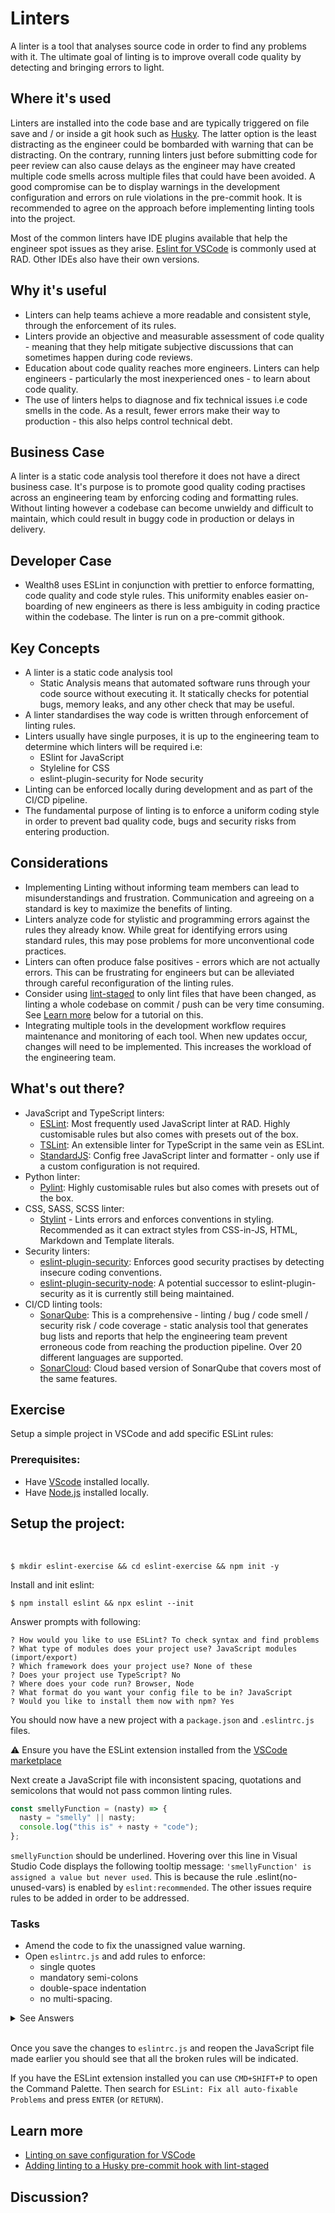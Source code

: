 # Linters

A linter is a tool that analyses source code in order to find any problems with it. The ultimate goal of linting is to improve overall code quality by detecting and bringing errors to light.

## Where it's used

Linters are installed into the code base and are typically triggered on file save and / or inside a git hook such as [Husky](https://typicode.github.io/husky/#/). The latter option is the least distracting as the engineer could be bombarded with warning that can be distracting. On the contrary, running linters just before submitting code for peer review can also cause delays as the engineer may have created multiple code smells across multiple files that could have been avoided. A good compromise can be to display warnings in the development configuration and errors on rule violations in the pre-commit hook. It is recommended to agree on the approach before implementing linting tools into the project.

Most of the common linters have IDE plugins available that help the engineer spot issues as they arise. [Eslint for VSCode](https://marketplace.visualstudio.com/items?itemName=dbaeumer.vscode-eslint) is commonly used at RAD. Other IDEs also have their own versions.

## Why it's useful

- Linters can help teams achieve a more readable and consistent style, through the enforcement of its rules.
- Linters provide an objective and measurable assessment of code quality - meaning that they help mitigate subjective discussions that can sometimes happen during code reviews.
- Education about code quality reaches more engineers. Linters can help engineers - particularly the most inexperienced ones - to learn about code quality.
- The use of linters helps to diagnose and fix technical issues i.e code smells in the code. As a result, fewer errors make their way to production - this also helps control technical debt.

## Business Case

A linter is a static code analysis tool therefore it does not have a direct business case. It's purpose is to promote good quality coding practises across an engineering team by enforcing coding and formatting rules. Without linting however a codebase can become unwieldy and difficult to maintain, which could result in buggy code in production or delays in delivery.

## Developer Case

<!-- 2-3 cases with examples -->

- Wealth8 uses ESLint in conjunction with prettier to enforce formatting, code quality and code style rules. This uniformity enables easier on-boarding of new engineers as there is less ambiguity in coding practice within the codebase. The linter is run on a pre-commit githook.

## Key Concepts

- A linter is a static code analysis tool
  - Static Analysis means that automated software runs through your code source without executing it. It statically checks for potential bugs, memory leaks, and any other check that may be useful.
- A linter standardises the way code is written through enforcement of linting rules.
- Linters usually have single purposes, it is up to the engineering team to determine which linters will be required i.e:
  - ESlint for JavaScript
  - Styleline for CSS
  - eslint-plugin-security for Node security
- Linting can be enforced locally during development and as part of the CI/CD pipeline.
- The fundamental purpose of linting is to enforce a uniform coding style in order to prevent bad quality code, bugs and security risks from entering production.

## Considerations

- Implementing Linting without informing team members can lead to misunderstandings and frustration. Communication and agreeing on a standard is key to maximize the benefits of linting.
- Linters analyze code for stylistic and programming errors against the rules they already know. While great for identifying errors using standard rules, this may pose problems for more unconventional code practices.
- Linters can often produce false positives - errors which are not actually errors. This can be frustrating for engineers but can be alleviated through careful reconfiguration of the linting rules.
- Consider using [lint-staged](https://github.com/okonet/lint-staged) to only lint files that have been changed, as linting a whole codebase on commit / push can be very time consuming. See [Learn more](#Learn-more) below for a tutorial on this.
- Integrating multiple tools in the development workflow requires maintenance and monitoring of each tool. When new updates occur, changes will need to be implemented. This increases the workload of the engineering team.

## What's out there?

- JavaScript and TypeScript linters:
  - [ESLint](https://eslint.org/): Most frequently used JavaScript linter at RAD. Highly customisable rules but also comes with presets out of the box.
  - [TSLint](https://docs.sourcelevel.io/engines/tslint/): An extensible linter for TypeScript in the same vein as ESLint.
  - [StandardJS](https://standardjs.com/): Config free JavaScript linter and formatter - only use if a custom configuration is not required.
- Python linter:
  - [Pylint](https://github.com/PyCQA/pylint): Highly customisable rules but also comes with presets out of the box.
- CSS, SASS, SCSS linter:
  - [Stylint](https://stylelint.io/) - Lints errors and enforces conventions in styling. Recommended as it can extract styles from CSS-in-JS, HTML, Markdown and Template literals.
- Security linters:
  - [eslint-plugin-security](https://github.com/nodesecurity/eslint-plugin-security): Enforces good security practises by detecting insecure coding conventions.
  - [eslint-plugin-security-node](https://www.npmjs.com/package/eslint-plugin-security-node): A potential successor to eslint-plugin-security as it is currently still being maintained.
- CI/CD linting tools:
  - [SonarQube](https://www.sonarqube.org/): This is a comprehensive - linting / bug / code smell / security risk / code coverage - static analysis tool that generates bug lists and reports that help the engineering team prevent erroneous code from reaching the production pipeline. Over 20 different languages are supported.
  - [SonarCloud](https://sonarcloud.io/): Cloud based version of SonarQube that covers most of the same features.

## Exercise

<!-- 2+ exercise & answers -->

Setup a simple project in VSCode and add specific ESLint rules:

### Prerequisites:

- Have [VScode](https://code.visualstudio.com/) installed locally.
- Have [Node.js](https://www.digitalocean.com/community/tutorial_series/how-to-install-node-js-and-create-a-local-development-environment) installed locally.

## Setup the project:

&nbsp;

```console
$ mkdir eslint-exercise && cd eslint-exercise && npm init -y
```

Install and init eslint:

```console
$ npm install eslint && npx eslint --init
```

Answer prompts with following:

```console
? How would you like to use ESLint? To check syntax and find problems
? What type of modules does your project use? JavaScript modules (import/export)
? Which framework does your project use? None of these
? Does your project use TypeScript? No
? Where does your code run? Browser, Node
? What format do you want your config file to be in? JavaScript
? Would you like to install them now with npm? Yes
```

You should now have a new project with a `package.json` and `.eslintrc.js` files.

:warning: Ensure you have the ESLint extension installed from the [VSCode marketplace](https://marketplace.visualstudio.com/items?itemName=dbaeumer.vscode-eslint)

Next create a JavaScript file with inconsistent spacing, quotations and semicolons that would not pass common linting rules.

```javascript
const smellyFunction = (nasty) => {
  nasty = "smelly" || nasty;
  console.log("this is" + nasty + "code");
};
```

`smellyFunction` should be underlined. Hovering over this line in Visual Studio Code displays the following tooltip message: `'smellyFunction' is assigned a value but never used`. This is because the rule .eslint(no-unused-vars) is enabled by `eslint:recommended`. The other issues require rules to be added in order to be addressed.

### Tasks

- Amend the code to fix the unassigned value warning.
- Open `eslintrc.js` and add rules to enforce:
  - single quotes
  - mandatory semi-colons
  - double-space indentation
  - no multi-spacing.

<details>
  <summary> See Answers </summary>

- Amend the code to fix unassigned value warning:

```javascript
const smellyFunction = (nasty) => {
  nasty = "smelly" || nasty;
  console.log("this is" + nasty + "code");
};

console.log(smellyFunction);
```

- Add custom rules:

```javascript
module.exports = {
  env: {
    browser: true,
    es2021: true,
  },
  extends: "eslint:recommended",
  parserOptions: {
    ecmaVersion: 13,
    sourceType: "module",
  },
  rules: {
    quotes: ["error", "single"],
    semi: ["error", "always"],
    indent: ["error", 2],
    "no-multi-spaces": ["error"],
  },
};
```

</details>
&nbsp;

Once you save the changes to `eslintrc.js` and reopen the JavaScript file made earlier you should see that all the broken rules will be indicated.

If you have the ESLint extension installed you can use `CMD+SHIFT+P` to open the Command Palette. Then search for `ESLint: Fix all auto-fixable Problems` and press `ENTER` (or `RETURN`).

## Learn more

- [Linting on save configuration for VSCode](https://davidwalsh.name/eslint-vscode)
- [Adding linting to a Husky pre-commit hook with lint-staged](https://medium.com/gits-apps-insight/utilizing-git-hook-by-using-eslint-husky-and-lint-staged-18b6f6f60f1e)

## Discussion?

<!-- To be had in person - link to recordings -->
